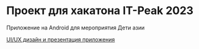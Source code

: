 # Проект для хакатона IT-Peak 2023

Приложение на Android для мероприятия Дети азии

[UI/UX дизайн и презентация приложения](https://www.figma.com/design/mrkLwEkNLBd16u6996PbEv/%D0%9F%D1%80%D0%B8%D0%BB%D0%BE%D0%B6%D0%B5%D0%BD%D0%B8%D0%B5?t=Yfk12Qt0fJzhIBJI-0)
